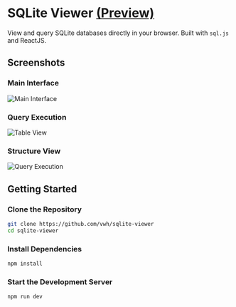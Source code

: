 # SQLite Viewer [(Preview)](https://vwh.github.io/sqlite-viewer/)

View and query SQLite databases directly in your browser. Built with `sql.js` and ReactJS.

## Screenshots

### Main Interface

![Main Interface](https://github.com/vwh/sqlite-viewer/assets/172333718/7998440d-5f32-412f-8890-513f74afaa73)

### Query Execution

![Table View](https://github.com/vwh/sqlite-viewer/assets/172333718/02fee107-9d39-466f-a486-4ab2a403dbb6)

### Structure View

![Query Execution](https://github.com/vwh/sqlite-viewer/assets/172333718/8d938863-e87f-4759-ac50-8caf493b2904)

## Getting Started

### Clone the Repository

```sh
git clone https://github.com/vwh/sqlite-viewer
cd sqlite-viewer
```

### Install Dependencies

```sh
npm install
```

### Start the Development Server

```sh
npm run dev
```
